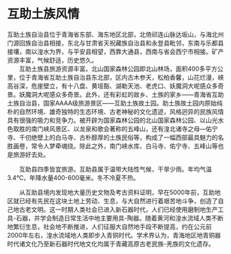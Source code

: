 # 互助土族风情  
互助土族自治县位于青海省东部、海东地区北部，北倚祁连山脉达坂山，与海北州门源回族自治县相接，东北与甘肃省天祝藏族自治县和永登县毗邻，东南与乐都县接壤，南以湟水为界，与平安县相望，西靠大通县，西南与省会西宁市相接。矿产资源丰富，气候舒适，历史悠久。  
　　互助土族县旅游资源丰富。北山国家森林公园即北山林场，面积400多平方公里，位于青海省互助土族自治县东北部，区内古木参天，松柏香馨，山花烂漫，峡高谷深，危崖壁立，有十八盘、黄垭豁、湖勒天池、老虎口、妖魔洞大呢感众多奇景。妖魔洞大呢感众多奇景。此外，还有彩虹的故乡、土族的家乡——青海省互助土族自治县，国家AAAA级旅游景区——互助土族故土园。助土族故土园内原始纯朴的自然环境、雄奇独特的生态环境、古老神秘的文化遗迹，风格迥异的民族风情具有很强的吸力和竞争力。被开辟为国家森林公园的北山国家森林公园、以山光水色取胜的南门峡风景区、以龙泉和歌会著称的五峰山，还有湟北诸寺之母—佑宁寺、千仞绝壁上的白马寺、古朴醇厚的土族民俗等，构成了一幅西部最具魅力的名胜画卷，常令人梦牵魂绕。除此之外，南门峡水库、白马寺、佑宁寺、五峰山等也是旅游好去处。  

　　互助县四季皆宜旅游。互助县属于温带大陆性气候，干旱少雨。年均气温3.4℃，年降水量400-600毫米。冬不冷夏不热。  

　　从互助县境内发现地大量历史文物及考古资料证明，早在5000年前，互助地区就已经有先民在这块土地上劳动、生息，与大自然进行着艰苦地斗争，创造了自己地古老文明。这一时期人类社会已进入新石器时代，人们已经使用磨制地生产工具-石器，并学会制造日常生活中地主要用具-陶器。随着黄河和湟水流域人类不断地繁衍生息，社会地不断推进，人们征服大自然地手段不断提高，约在公元前2000年左右，湟水流域地人类即步入青铜时代。学术界认为，青海地区地青铜器时代诸文化乃至新石器时代地文化均属于青藏高原古老民族-羌族的文化遗存。  